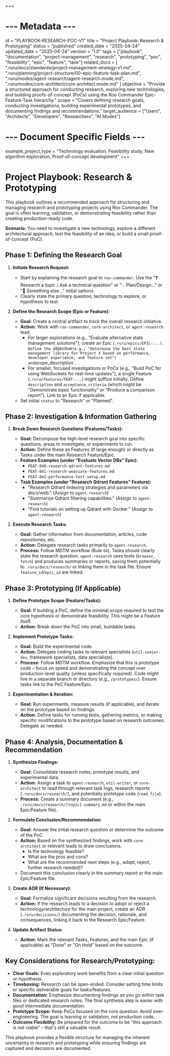 +++
# --- Metadata ---
id = "PLAYBOOK-RESEARCH-POC-V1"
title = "Project Playbook: Research & Prototyping"
status = "published"
created_date = "2025-04-24"
updated_date = "2025-04-24"
version = "1.0"
tags = ["playbook", "documentation", "project-management", "research", "prototyping", "poc", "feasibility", "epic", "feature", "task"]
related_docs = [
    ".ruru/docs/standards/project-management-strategy-v1.md",
    ".ruru/planning/project-structure/00-epic-feature-task-plan.md",
    ".ruru/modes/agent-research/agent-research.mode.md",
    ".ruru/modes/core-architect/core-architect.mode.md"
]
objective = "Provide a structured approach for conducting research, exploring new technologies, and building proofs-of-concept (PoCs) using the Roo Commander Epic-Feature-Task hierarchy."
scope = "Covers defining research goals, conducting investigations, building experimental prototypes, and documenting findings and recommendations."
target_audience = ["Users", "Architects", "Developers", "Researchers", "AI Modes"]
# --- Document Specific Fields ---
example_project_type = "Technology evaluation, Feasibility study, New algorithm exploration, Proof-of-concept development"
+++

# Project Playbook: Research & Prototyping

This playbook outlines a recommended approach for structuring and managing research and prototyping projects using Roo Commander. The goal is often learning, validation, or demonstrating feasibility rather than creating production-ready code.

**Scenario:** You need to investigate a new technology, explore a different architectural approach, test the feasibility of an idea, or build a small proof-of-concept (PoC).

## Phase 1: Defining the Research Goal

1.  **Initiate Research Request:**
    *   Start by explaining the research goal to `roo-commander`. Use the "❓ Research a topic / Ask a technical question" or "💡 Plan/Design..." or "🤔 Something else..." initial options.
    *   Clearly state the primary question, technology to explore, or hypothesis to test.

2.  **Define the Research Scope (Epic or Feature):**
    *   **Goal:** Create a central artifact to track the overall research initiative.
    *   **Action:** Work with `roo-commander`, `core-architect`, or `agent-research` lead.
        *   For larger explorations (e.g., "Evaluate alternative state management solutions"), create an Epic (`.ruru/epics/EPIC-...). Define the `objective` (e.g., "Determine the best state management library for Project X based on performance, developer experience, and feature set") and `scope_description`.
        *   For smaller, focused investigations or PoCs (e.g., "Build PoC for using WebSockets for real-time updates"), a single Feature (`.ruru/features/FEAT-...`) might suffice initially. Define `description` and `acceptance_criteria` (which might be "Demonstrate basic functionality" or "Produce a comparison report"). Link to an Epic if applicable.
    *   Set initial `status` to "Research" or "Planned".

## Phase 2: Investigation & Information Gathering

1.  **Break Down Research Questions (Features/Tasks):**
    *   **Goal:** Decompose the high-level research goal into specific questions, areas to investigate, or experiments to run.
    *   **Action:** Define these as Features (if large enough) or directly as Tasks under the main Research Feature/Epic.
    *   **Feature Examples (under "Evaluate Vector DBs" Epic):**
        *   `FEAT-040-research-qdrant-features.md`
        *   `FEAT-041-research-weaviate-features.md`
        *   `FEAT-042-performance-test-setup.md`
    *   **Task Examples (under "Research Qdrant Features" Feature):**
        *   "Research Qdrant indexing strategies and parameters via docs/web." (Assign to `agent-research`)
        *   "Summarize Qdrant filtering capabilities." (Assign to `agent-research`)
        *   "Find tutorials on setting up Qdrant with Docker." (Assign to `agent-research`)

2.  **Execute Research Tasks:**
    *   **Goal:** Gather information from documentation, articles, code repositories, etc.
    *   **Action:** Delegate research tasks primarily to `agent-research`.
    *   **Process:** Follow MDTM workflow (Rule `04`). Tasks should clearly state the research question. `agent-research` uses tools (`browser`, `fetch`) and produces summaries or reports, saving them potentially to `.ruru/docs/research/` or linking them in the task file. Ensure `feature_id`/`epic_id` are linked.

## Phase 3: Prototyping (If Applicable)

1.  **Define Prototype Scope (Feature/Tasks):**
    *   **Goal:** If building a PoC, define the minimal scope required to test the core hypothesis or demonstrate feasibility. This might be a Feature itself.
    *   **Action:** Break down the PoC into small, buildable tasks.

2.  **Implement Prototype Tasks:**
    *   **Goal:** Build the experimental code.
    *   **Action:** Delegate coding tasks to relevant specialists (`util-senior-dev`, framework specialists, data specialists).
    *   **Process:** Follow MDTM workflow. Emphasize that this is *prototype* code – focus on speed and demonstrating the concept over production-level quality (unless specifically required). Code might live in a separate branch or directory (e.g., `/prototypes/`). Ensure tasks link to the PoC Feature/Epic.

3.  **Experimentation & Iteration:**
    *   **Goal:** Run experiments, measure results (if applicable), and iterate on the prototype based on findings.
    *   **Action:** Define tasks for running tests, gathering metrics, or making specific modifications to the prototype based on research outcomes. Delegate as needed.

## Phase 4: Analysis, Documentation & Recommendation

1.  **Synthesize Findings:**
    *   **Goal:** Consolidate research notes, prototype results, and experimental data.
    *   **Action:** Assign a task to `agent-research`, `util-writer`, or `core-architect` to read through relevant task logs, research reports (`.ruru/docs/research/`), and potentially prototype code (`read_file`).
    *   **Process:** Create a summary document (e.g., `.ruru/docs/research/[topic]-summary.md` or within the main Epic/Feature file).

2.  **Formulate Conclusion/Recommendation:**
    *   **Goal:** Answer the initial research question or determine the outcome of the PoC.
    *   **Action:** Based on the synthesized findings, work with `core-architect` or relevant leads to draw conclusions.
        *   Is the technology feasible?
        *   What are the pros and cons?
        *   What are the recommended next steps (e.g., adopt, reject, further research needed)?
    *   Document this conclusion clearly in the summary report or the main Epic/Feature file.

3.  **Create ADR (If Necessary):**
    *   **Goal:** Formalize significant decisions resulting from the research.
    *   **Action:** If the research leads to a decision to adopt or reject a technology/architecture for the main project, create an ADR (`.ruru/decisions/`) documenting the decision, rationale, and consequences, linking it back to the Research Epic/Feature.

4.  **Update Artifact Status:**
    *   **Action:** Mark the relevant Tasks, Features, and the main Epic (if applicable) as "Done" or "On Hold" based on the outcome.

## Key Considerations for Research/Prototyping:

*   **Clear Goals:** Even exploratory work benefits from a clear initial question or hypothesis.
*   **Timeboxing:** Research can be open-ended. Consider setting time limits or specific deliverable goals for tasks/features.
*   **Documentation:** Emphasize documenting findings *as you go* within task files or dedicated research notes. The final synthesis step is easier with good intermediate documentation.
*   **Prototype Scope:** Keep PoCs focused on the core question. Avoid over-engineering. The goal is learning or validation, not production code.
*   **Outcome Flexibility:** Be prepared for the outcome to be "this approach is not viable" – that's still a valuable result.

This playbook provides a flexible structure for managing the inherent uncertainty in research and prototyping while ensuring findings are captured and decisions are documented.
